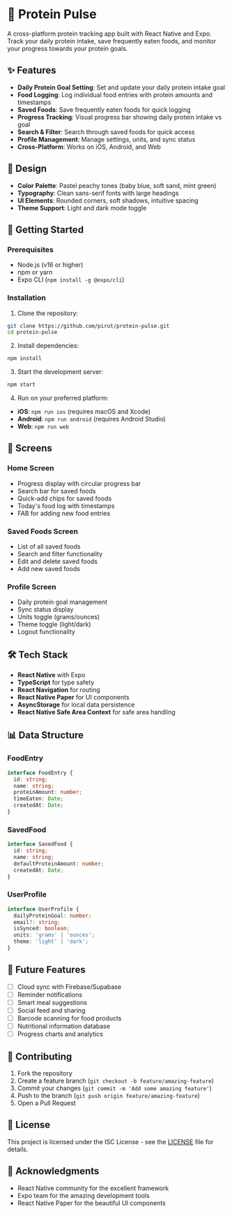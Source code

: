 # 🥚 Protein Pulse

A cross-platform protein tracking app built with React Native and Expo. Track your daily protein intake, save frequently eaten foods, and monitor your progress towards your protein goals.

## ✨ Features

- **Daily Protein Goal Setting**: Set and update your daily protein intake goal
- **Food Logging**: Log individual food entries with protein amounts and timestamps
- **Saved Foods**: Save frequently eaten foods for quick logging
- **Progress Tracking**: Visual progress bar showing daily protein intake vs goal
- **Search & Filter**: Search through saved foods for quick access
- **Profile Management**: Manage settings, units, and sync status
- **Cross-Platform**: Works on iOS, Android, and Web

## 🎨 Design

- **Color Palette**: Pastel peachy tones (baby blue, soft sand, mint green)
- **Typography**: Clean sans-serif fonts with large headings
- **UI Elements**: Rounded corners, soft shadows, intuitive spacing
- **Theme Support**: Light and dark mode toggle

## 🚀 Getting Started

### Prerequisites

- Node.js (v16 or higher)
- npm or yarn
- Expo CLI (`npm install -g @expo/cli`)

### Installation

1. Clone the repository:
```bash
git clone https://github.com/pirut/protein-pulse.git
cd protein-pulse
```

2. Install dependencies:
```bash
npm install
```

3. Start the development server:
```bash
npm start
```

4. Run on your preferred platform:
- **iOS**: `npm run ios` (requires macOS and Xcode)
- **Android**: `npm run android` (requires Android Studio)
- **Web**: `npm run web`

## 📱 Screens

### Home Screen
- Progress display with circular progress bar
- Search bar for saved foods
- Quick-add chips for saved foods
- Today's food log with timestamps
- FAB for adding new food entries

### Saved Foods Screen
- List of all saved foods
- Search and filter functionality
- Edit and delete saved foods
- Add new saved foods

### Profile Screen
- Daily protein goal management
- Sync status display
- Units toggle (grams/ounces)
- Theme toggle (light/dark)
- Logout functionality

## 🛠 Tech Stack

- **React Native** with Expo
- **TypeScript** for type safety
- **React Navigation** for routing
- **React Native Paper** for UI components
- **AsyncStorage** for local data persistence
- **React Native Safe Area Context** for safe area handling

## 📊 Data Structure

### FoodEntry
```typescript
interface FoodEntry {
  id: string;
  name: string;
  proteinAmount: number;
  timeEaten: Date;
  createdAt: Date;
}
```

### SavedFood
```typescript
interface SavedFood {
  id: string;
  name: string;
  defaultProteinAmount: number;
  createdAt: Date;
}
```

### UserProfile
```typescript
interface UserProfile {
  dailyProteinGoal: number;
  email?: string;
  isSynced: boolean;
  units: 'grams' | 'ounces';
  theme: 'light' | 'dark';
}
```

## 🔮 Future Features

- [ ] Cloud sync with Firebase/Supabase
- [ ] Reminder notifications
- [ ] Smart meal suggestions
- [ ] Social feed and sharing
- [ ] Barcode scanning for food products
- [ ] Nutritional information database
- [ ] Progress charts and analytics

## 🤝 Contributing

1. Fork the repository
2. Create a feature branch (`git checkout -b feature/amazing-feature`)
3. Commit your changes (`git commit -m 'Add some amazing feature'`)
4. Push to the branch (`git push origin feature/amazing-feature`)
5. Open a Pull Request

## 📄 License

This project is licensed under the ISC License - see the [LICENSE](LICENSE) file for details.

## 🙏 Acknowledgments

- React Native community for the excellent framework
- Expo team for the amazing development tools
- React Native Paper for the beautiful UI components 
